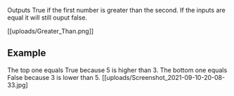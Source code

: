 Outputs True if the first number is greater than the second. If the inputs are equal it will still ouput false.

[[uploads/Greater_Than.png]]

## Example
The top one equals True because 5 is higher than 3. The bottom one equals False because 3 is lower than 5.
[[uploads/Screenshot_2021-09-10-20-08-33.jpg]
